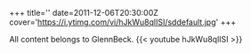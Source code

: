 +++
title=''
date=2011-12-06T20:30:00Z
cover='https://i.ytimg.com/vi/hJkWu8qlISI/sddefault.jpg'
+++

All content belongs to GlennBeck.
{{< youtube hJkWu8qlISI >}}
